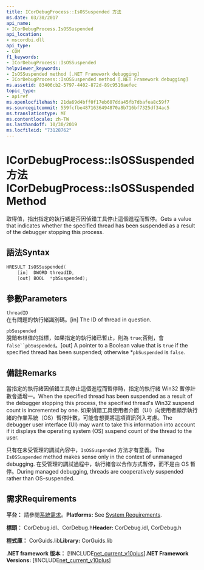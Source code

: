 ```yaml
---
title: ICorDebugProcess::IsOSSuspended 方法
ms.date: 03/30/2017
api_name:
- ICorDebugProcess.IsOSSuspended
api_location:
- mscordbi.dll
api_type:
- COM
f1_keywords:
- ICorDebugProcess::IsOSSuspended
helpviewer_keywords:
- IsOSSuspended method [.NET Framework debugging]
- ICorDebugProcess::IsOSSuspended method [.NET Framework debugging]
ms.assetid: 83406cb2-5797-4402-872d-89c9516aefec
topic_type:
- apiref
ms.openlocfilehash: 21da69d4bff0f17eb607dda45fb7dbafea8c59f7
ms.sourcegitcommit: 559fcfbe4871636494870a8b716bf7325df34ac5
ms.translationtype: MT
ms.contentlocale: zh-TW
ms.lasthandoff: 10/30/2019
ms.locfileid: "73128762"
---
```

# <a name="icordebugprocessisossuspended-method"></a><span data-ttu-id="55011-102">ICorDebugProcess::IsOSSuspended 方法</span><span class="sxs-lookup"><span data-stu-id="55011-102">ICorDebugProcess::IsOSSuspended Method</span></span>
<span data-ttu-id="55011-103">取得值，指出指定的執行緒是否因偵錯工具停止這個進程而暫停。</span><span class="sxs-lookup"><span data-stu-id="55011-103">Gets a value that indicates whether the specified thread has been suspended as a result of the debugger stopping this process.</span></span>  
  
## <a name="syntax"></a><span data-ttu-id="55011-104">語法</span><span class="sxs-lookup"><span data-stu-id="55011-104">Syntax</span></span>  
  
```cpp  
HRESULT IsOSSuspended(  
    [in]  DWORD threadID,  
    [out] BOOL  *pbSuspended);  
```  
  
## <a name="parameters"></a><span data-ttu-id="55011-105">參數</span><span class="sxs-lookup"><span data-stu-id="55011-105">Parameters</span></span>  
 `threadID`  
 <span data-ttu-id="55011-106">在有問題的執行緒識別碼。</span><span class="sxs-lookup"><span data-stu-id="55011-106">[in] The ID of thread in question.</span></span>  
  
 `pbSuspended`  
 <span data-ttu-id="55011-107">脫銷布林值的指標，如果指定的執行緒已暫止，則為 `true`;否則，會 `false``pbSuspended`。</span><span class="sxs-lookup"><span data-stu-id="55011-107">[out] A pointer to a Boolean value that is `true` if the specified thread has been suspended; otherwise \*`pbSuspended` is `false`.</span></span>  
  
## <a name="remarks"></a><span data-ttu-id="55011-108">備註</span><span class="sxs-lookup"><span data-stu-id="55011-108">Remarks</span></span>  
 <span data-ttu-id="55011-109">當指定的執行緒因偵錯工具停止這個進程而暫停時，指定的執行緒 Win32 暫停計數會遞增一。</span><span class="sxs-lookup"><span data-stu-id="55011-109">When the specified thread has been suspended as a result of the debugger stopping this process, the specified thread's Win32 suspend count is incremented by one.</span></span> <span data-ttu-id="55011-110">如果偵錯工具使用者介面（UI）向使用者顯示執行緒的作業系統（OS）暫停計數，可能會想要將這項資訊列入考慮。</span><span class="sxs-lookup"><span data-stu-id="55011-110">The debugger user interface (UI) may want to take this information into account if it displays the operating system (OS) suspend count of the thread to the user.</span></span>  
  
 <span data-ttu-id="55011-111">只有在未受管理的調試內容中，`IsOSSuspended` 方法才有意義。</span><span class="sxs-lookup"><span data-stu-id="55011-111">The `IsOSSuspended` method makes sense only in the context of unmanaged debugging.</span></span> <span data-ttu-id="55011-112">在受管理的調試過程中，執行緒會以合作方式暫停，而不是由 OS 暫停。</span><span class="sxs-lookup"><span data-stu-id="55011-112">During managed debugging, threads are cooperatively suspended rather than OS-suspended.</span></span>  
  
## <a name="requirements"></a><span data-ttu-id="55011-113">需求</span><span class="sxs-lookup"><span data-stu-id="55011-113">Requirements</span></span>  
 <span data-ttu-id="55011-114">**平台：** 請參閱[系統需求](../../../../docs/framework/get-started/system-requirements.md)。</span><span class="sxs-lookup"><span data-stu-id="55011-114">**Platforms:** See [System Requirements](../../../../docs/framework/get-started/system-requirements.md).</span></span>  
  
 <span data-ttu-id="55011-115">**標頭：** CorDebug.idl、CorDebug.h</span><span class="sxs-lookup"><span data-stu-id="55011-115">**Header:** CorDebug.idl, CorDebug.h</span></span>  
  
 <span data-ttu-id="55011-116">**程式庫：** CorGuids.lib</span><span class="sxs-lookup"><span data-stu-id="55011-116">**Library:** CorGuids.lib</span></span>  
  
 <span data-ttu-id="55011-117">**.NET framework 版本：** [!INCLUDE[net_current_v10plus](../../../../includes/net-current-v10plus-md.md)]</span><span class="sxs-lookup"><span data-stu-id="55011-117">**.NET Framework Versions:** [!INCLUDE[net_current_v10plus](../../../../includes/net-current-v10plus-md.md)]</span></span>
